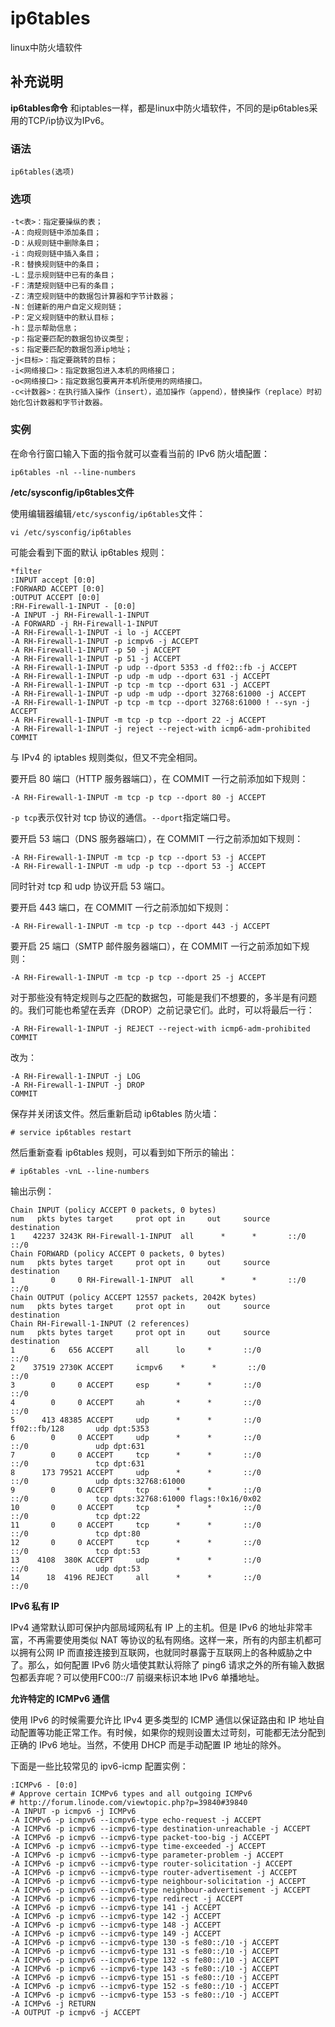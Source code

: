 ip6tables
===

linux中防火墙软件

## 补充说明

**ip6tables命令** 和iptables一样，都是linux中防火墙软件，不同的是ip6tables采用的TCP/ip协议为IPv6。

### 语法  

```
ip6tables(选项)
```

### 选项  

```
-t<表>：指定要操纵的表；
-A：向规则链中添加条目；
-D：从规则链中删除条目；
-i：向规则链中插入条目；
-R：替换规则链中的条目；
-L：显示规则链中已有的条目；
-F：清楚规则链中已有的条目；
-Z：清空规则链中的数据包计算器和字节计数器；
-N：创建新的用户自定义规则链；
-P：定义规则链中的默认目标；
-h：显示帮助信息；
-p：指定要匹配的数据包协议类型；
-s：指定要匹配的数据包源ip地址；
-j<目标>：指定要跳转的目标；
-i<网络接口>：指定数据包进入本机的网络接口；
-o<网络接口>：指定数据包要离开本机所使用的网络接口。
-c<计数器>：在执行插入操作（insert），追加操作（append），替换操作（replace）时初始化包计数器和字节计数器。
```

### 实例  

在命令行窗口输入下面的指令就可以查看当前的 IPv6 防火墙配置：

```
ip6tables -nl --line-numbers
```

 **/etc/sysconfig/ip6tables文件** 

使用编辑器编辑`/etc/sysconfig/ip6tables`文件：

```
vi /etc/sysconfig/ip6tables
```

可能会看到下面的默认 ip6tables 规则：

```
*filter
:INPUT accept [0:0]
:FORWARD ACCEPT [0:0]
:OUTPUT ACCEPT [0:0]
:RH-Firewall-1-INPUT - [0:0]
-A INPUT -j RH-Firewall-1-INPUT
-A FORWARD -j RH-Firewall-1-INPUT
-A RH-Firewall-1-INPUT -i lo -j ACCEPT
-A RH-Firewall-1-INPUT -p icmpv6 -j ACCEPT
-A RH-Firewall-1-INPUT -p 50 -j ACCEPT
-A RH-Firewall-1-INPUT -p 51 -j ACCEPT
-A RH-Firewall-1-INPUT -p udp --dport 5353 -d ff02::fb -j ACCEPT
-A RH-Firewall-1-INPUT -p udp -m udp --dport 631 -j ACCEPT
-A RH-Firewall-1-INPUT -p tcp -m tcp --dport 631 -j ACCEPT
-A RH-Firewall-1-INPUT -p udp -m udp --dport 32768:61000 -j ACCEPT
-A RH-Firewall-1-INPUT -p tcp -m tcp --dport 32768:61000 ! --syn -j ACCEPT
-A RH-Firewall-1-INPUT -m tcp -p tcp --dport 22 -j ACCEPT
-A RH-Firewall-1-INPUT -j reject --reject-with icmp6-adm-prohibited
COMMIT
```

与 IPv4 的 iptables 规则类似，但又不完全相同。

要开启 80 端口（HTTP 服务器端口），在 COMMIT 一行之前添加如下规则：

```
-A RH-Firewall-1-INPUT -m tcp -p tcp --dport 80 -j ACCEPT
```

`-p tcp`表示仅针对 tcp 协议的通信。`--dport`指定端口号。

要开启 53 端口（DNS 服务器端口），在 COMMIT 一行之前添加如下规则：

```
-A RH-Firewall-1-INPUT -m tcp -p tcp --dport 53 -j ACCEPT
-A RH-Firewall-1-INPUT -m udp -p tcp --dport 53 -j ACCEPT
```

同时针对 tcp 和 udp 协议开启 53 端口。

要开启 443 端口，在 COMMIT 一行之前添加如下规则：

```
-A RH-Firewall-1-INPUT -m tcp -p tcp --dport 443 -j ACCEPT
```

要开启 25 端口（SMTP 邮件服务器端口），在 COMMIT 一行之前添加如下规则：

```
-A RH-Firewall-1-INPUT -m tcp -p tcp --dport 25 -j ACCEPT
```

对于那些没有特定规则与之匹配的数据包，可能是我们不想要的，多半是有问题的。我们可能也希望在丢弃（DROP）之前记录它们。此时，可以将最后一行：

```
-A RH-Firewall-1-INPUT -j REJECT --reject-with icmp6-adm-prohibited
COMMIT
```

改为：

```
-A RH-Firewall-1-INPUT -j LOG
-A RH-Firewall-1-INPUT -j DROP
COMMIT
```

保存并关闭该文件。然后重新启动 ip6tables 防火墙：

```
# service ip6tables restart
```

然后重新查看 ip6tables 规则，可以看到如下所示的输出：

```
# ip6tables -vnL --line-numbers
```

输出示例：

```
Chain INPUT (policy ACCEPT 0 packets, 0 bytes)
num   pkts bytes target     prot opt in     out     source               destination
1    42237 3243K RH-Firewall-1-INPUT  all      *      *       ::/0                 ::/0
Chain FORWARD (policy ACCEPT 0 packets, 0 bytes)
num   pkts bytes target     prot opt in     out     source               destination
1        0     0 RH-Firewall-1-INPUT  all      *      *       ::/0                 ::/0
Chain OUTPUT (policy ACCEPT 12557 packets, 2042K bytes)
num   pkts bytes target     prot opt in     out     source               destination
Chain RH-Firewall-1-INPUT (2 references)
num   pkts bytes target     prot opt in     out     source               destination
1        6   656 ACCEPT     all      lo     *       ::/0                 ::/0
2    37519 2730K ACCEPT     icmpv6    *      *       ::/0                 ::/0
3        0     0 ACCEPT     esp      *      *       ::/0                 ::/0
4        0     0 ACCEPT     ah       *      *       ::/0                 ::/0
5      413 48385 ACCEPT     udp      *      *       ::/0                 ff02::fb/128       udp dpt:5353
6        0     0 ACCEPT     udp      *      *       ::/0                 ::/0               udp dpt:631
7        0     0 ACCEPT     tcp      *      *       ::/0                 ::/0               tcp dpt:631
8      173 79521 ACCEPT     udp      *      *       ::/0                 ::/0               udp dpts:32768:61000
9        0     0 ACCEPT     tcp      *      *       ::/0                 ::/0               tcp dpts:32768:61000 flags:!0x16/0x02
10       0     0 ACCEPT     tcp      *      *       ::/0                 ::/0               tcp dpt:22
11       0     0 ACCEPT     tcp      *      *       ::/0                 ::/0               tcp dpt:80
12       0     0 ACCEPT     tcp      *      *       ::/0                 ::/0               tcp dpt:53
13    4108  380K ACCEPT     udp      *      *       ::/0                 ::/0               udp dpt:53
14      18  4196 REJECT     all      *      *       ::/0                 ::/0
```

 **IPv6 私有 IP** 

IPv4 通常默认即可保护内部局域网私有 IP 上的主机。但是 IPv6 的地址非常丰富，不再需要使用类似 NAT 等协议的私有网络。这样一来，所有的内部主机都可以拥有公网 IP 而直接连接到互联网，也就同时暴露于互联网上的各种威胁之中了。那么，如何配置 IPv6 防火墙使其默认将除了 ping6 请求之外的所有输入数据包都丢弃呢？可以使用FC00::/7 前缀来标识本地 IPv6 单播地址。

 **允许特定的 ICMPv6 通信** 

使用 IPv6 的时候需要允许比 IPv4 更多类型的 ICMP 通信以保证路由和 IP 地址自动配置等功能正常工作。有时候，如果你的规则设置太过苛刻，可能都无法分配到正确的 IPv6 地址。当然，不使用 DHCP 而是手动配置 IP 地址的除外。

下面是一些比较常见的 ipv6-icmp 配置实例：

```
:ICMPv6 - [0:0]
# Approve certain ICMPv6 types and all outgoing ICMPv6
# http://forum.linode.com/viewtopic.php?p=39840#39840
-A INPUT -p icmpv6 -j ICMPv6
-A ICMPv6 -p icmpv6 --icmpv6-type echo-request -j ACCEPT
-A ICMPv6 -p icmpv6 --icmpv6-type destination-unreachable -j ACCEPT
-A ICMPv6 -p icmpv6 --icmpv6-type packet-too-big -j ACCEPT
-A ICMPv6 -p icmpv6 --icmpv6-type time-exceeded -j ACCEPT
-A ICMPv6 -p icmpv6 --icmpv6-type parameter-problem -j ACCEPT
-A ICMPv6 -p icmpv6 --icmpv6-type router-solicitation -j ACCEPT
-A ICMPv6 -p icmpv6 --icmpv6-type router-advertisement -j ACCEPT
-A ICMPv6 -p icmpv6 --icmpv6-type neighbour-solicitation -j ACCEPT
-A ICMPv6 -p icmpv6 --icmpv6-type neighbour-advertisement -j ACCEPT
-A ICMPv6 -p icmpv6 --icmpv6-type redirect -j ACCEPT
-A ICMPv6 -p icmpv6 --icmpv6-type 141 -j ACCEPT
-A ICMPv6 -p icmpv6 --icmpv6-type 142 -j ACCEPT
-A ICMPv6 -p icmpv6 --icmpv6-type 148 -j ACCEPT
-A ICMPv6 -p icmpv6 --icmpv6-type 149 -j ACCEPT
-A ICMPv6 -p icmpv6 --icmpv6-type 130 -s fe80::/10 -j ACCEPT
-A ICMPv6 -p icmpv6 --icmpv6-type 131 -s fe80::/10 -j ACCEPT
-A ICMPv6 -p icmpv6 --icmpv6-type 132 -s fe80::/10 -j ACCEPT
-A ICMPv6 -p icmpv6 --icmpv6-type 143 -s fe80::/10 -j ACCEPT
-A ICMPv6 -p icmpv6 --icmpv6-type 151 -s fe80::/10 -j ACCEPT
-A ICMPv6 -p icmpv6 --icmpv6-type 152 -s fe80::/10 -j ACCEPT
-A ICMPv6 -p icmpv6 --icmpv6-type 153 -s fe80::/10 -j ACCEPT
-A ICMPv6 -j RETURN
-A OUTPUT -p icmpv6 -j ACCEPT
```


<!-- Linux命令行搜索引擎：https://jaywcjlove.github.io/linux-command/ -->